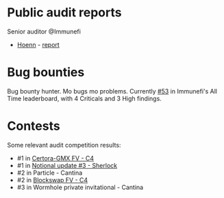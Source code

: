 # Public audit reports
Senior auditor @Immunefi
* [Hoenn](https://www.hoenn.fi/) - [report](https://drive.google.com/file/d/1hADBhsLPqY_KCOCz0NNoz1B2mia2h4xk/view?utm_source=immunefi)

# Bug bounties
Bug bounty hunter. Mo bugs mo problems. Currently [#53](https://immunefi.com/profile/neumo/) in Immunefi's All Time leaderboard, with 4 Criticals and 3 High findings.

# Contests
Some relevant audit competition results:

* #1 in [Certora-GMX FV - C4](https://code4rena.com/reports/2023-08-gmx-fv)
* #1 in [Notional update #3 - Sherlock](https://audits.sherlock.xyz/contests/64/leaderboard)
* #2 in Particle - Cantina
* #2 in [Blockswap FV - C4](https://code4rena.com/reports/2023-01-blockswap-fv)
* #3 in Wormhole private invitational - Cantina
